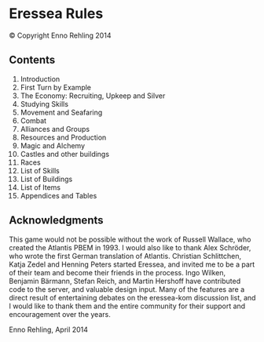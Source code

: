 # Eressea Rules

&copy; Copyright Enno Rehling 2014

## Contents

1. Introduction
2. First Turn by Example
3. The Economy: Recruiting, Upkeep and Silver
4. Studying Skills
5. Movement and Seafaring
6. Combat
7. Alliances and Groups
7. Resources and Production
8. Magic and Alchemy
9. Castles and other buildings
10. Races
11. List of Skills
12. List of Buildings
12. List of Items
13. Appendices and Tables

## Acknowledgments

This game would not be possible without the work of Russell Wallace, who created the Atlantis PBEM in 1993. I would also like to thank Alex Schröder, who wrote the first German translation of Atlantis. Christian Schlittchen, Katja Zedel and Henning Peters started Eressea, and invited me to be a part of their team and become their friends in the process. Ingo Wilken, Benjamin Bärmann, Stefan Reich, and Martin Hershoff have contributed code to the server, and valuable design input. Many of the features are a direct result of entertaining debates on the eressea-kom discussion list, and I would like to thank them and the entire community for their support and encouragement over the years.

Enno Rehling, April 2014
